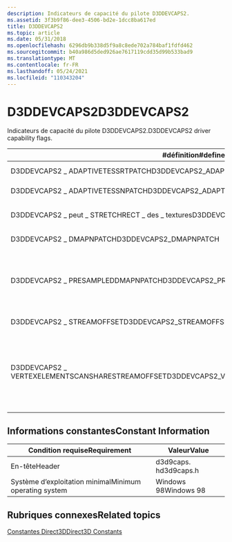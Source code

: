 ```yaml
---
description: Indicateurs de capacité du pilote D3DDEVCAPS2.
ms.assetid: 3f3b9f86-dee3-4506-bd2e-1dcc8ba617ed
title: D3DDEVCAPS2
ms.topic: article
ms.date: 05/31/2018
ms.openlocfilehash: 6296db9b338d5f9a8c8ede702a784baf1fdfd462
ms.sourcegitcommit: b40a986d5ded926ae7617119cdd35d99b533bad9
ms.translationtype: MT
ms.contentlocale: fr-FR
ms.lasthandoff: 05/24/2021
ms.locfileid: "110343204"
---
```

# <a name="d3ddevcaps2"></a><span data-ttu-id="8281a-103">D3DDEVCAPS2</span><span class="sxs-lookup"><span data-stu-id="8281a-103">D3DDEVCAPS2</span></span>

<span data-ttu-id="8281a-104">Indicateurs de capacité du pilote D3DDEVCAPS2.</span><span class="sxs-lookup"><span data-stu-id="8281a-104">D3DDEVCAPS2 driver capability flags.</span></span>



| <span data-ttu-id="8281a-105">\#définition</span><span class="sxs-lookup"><span data-stu-id="8281a-105">\#define</span></span>                                        | <span data-ttu-id="8281a-106">Description</span><span class="sxs-lookup"><span data-stu-id="8281a-106">Description</span></span>                                                                                                                                                                                                               |
|-------------------------------------------------|---------------------------------------------------------------------------------------------------------------------------------------------------------------------------------------------------------------------------|
| <span data-ttu-id="8281a-107">D3DDEVCAPS2 \_ ADAPTIVETESSRTPATCH</span><span class="sxs-lookup"><span data-stu-id="8281a-107">D3DDEVCAPS2\_ADAPTIVETESSRTPATCH</span></span>                | <span data-ttu-id="8281a-108">L’appareil prend en charge le pavage adaptatif des correctifs RT</span><span class="sxs-lookup"><span data-stu-id="8281a-108">Device supports adaptive tessellation of RT-patches</span></span>                                                                                                                                                                       |
| <span data-ttu-id="8281a-109">D3DDEVCAPS2 \_ ADAPTIVETESSNPATCH</span><span class="sxs-lookup"><span data-stu-id="8281a-109">D3DDEVCAPS2\_ADAPTIVETESSNPATCH</span></span>                 | <span data-ttu-id="8281a-110">L’appareil prend en charge le pavage adaptatif des N-patchs.</span><span class="sxs-lookup"><span data-stu-id="8281a-110">Device supports adaptive tessellation of N-patches.</span></span>                                                                                                                                                                       |
| <span data-ttu-id="8281a-111">D3DDEVCAPS2 \_ peut \_ STRETCHRECT \_ des \_ textures</span><span class="sxs-lookup"><span data-stu-id="8281a-111">D3DDEVCAPS2\_CAN\_STRETCHRECT\_FROM\_TEXTURES</span></span>   | <span data-ttu-id="8281a-112">L’appareil prend en charge [**StretchRect**](/windows/win32/api/d3d9helper/nf-d3d9helper-idirect3ddevice9-stretchrect) à l’aide d’une texture comme source.</span><span class="sxs-lookup"><span data-stu-id="8281a-112">Device supports [**StretchRect**](/windows/win32/api/d3d9helper/nf-d3d9helper-idirect3ddevice9-stretchrect) using a texture as the source.</span></span>                                                                                                                       |
| <span data-ttu-id="8281a-113">D3DDEVCAPS2 \_ DMAPNPATCH</span><span class="sxs-lookup"><span data-stu-id="8281a-113">D3DDEVCAPS2\_DMAPNPATCH</span></span>                         | <span data-ttu-id="8281a-114">L’appareil prend en charge les mappages de déplacement pour N-patchs.</span><span class="sxs-lookup"><span data-stu-id="8281a-114">Device supports displacement maps for N-patches.</span></span>                                                                                                                                                                          |
| <span data-ttu-id="8281a-115">D3DDEVCAPS2 \_ PRESAMPLEDDMAPNPATCH</span><span class="sxs-lookup"><span data-stu-id="8281a-115">D3DDEVCAPS2\_PRESAMPLEDDMAPNPATCH</span></span>               | <span data-ttu-id="8281a-116">L’appareil prend en charge les mappages de remplacement prééchantillonnés pour les N-patchs.</span><span class="sxs-lookup"><span data-stu-id="8281a-116">Device supports presampled displacement maps for N-patches.</span></span> <span data-ttu-id="8281a-117">Pour plus d’informations sur le mappage de déplacement, consultez [mappage de déplacement (Direct3D 9)](displacement-mapping.md).</span><span class="sxs-lookup"><span data-stu-id="8281a-117">For more information about displacement mapping, see [Displacement Mapping (Direct3D 9)](displacement-mapping.md).</span></span>                                           |
| <span data-ttu-id="8281a-118">D3DDEVCAPS2 \_ STREAMOFFSET</span><span class="sxs-lookup"><span data-stu-id="8281a-118">D3DDEVCAPS2\_STREAMOFFSET</span></span>                       | <span data-ttu-id="8281a-119">L’appareil prend en charge les décalages de flux.</span><span class="sxs-lookup"><span data-stu-id="8281a-119">Device supports stream offsets.</span></span>                                                                                                                                                                                           |
| <span data-ttu-id="8281a-120">D3DDEVCAPS2 \_ VERTEXELEMENTSCANSHARESTREAMOFFSET</span><span class="sxs-lookup"><span data-stu-id="8281a-120">D3DDEVCAPS2\_VERTEXELEMENTSCANSHARESTREAMOFFSET</span></span> | <span data-ttu-id="8281a-121">Plusieurs éléments vertex peuvent partager le même offset dans un flux si D3DDEVCAPS2 \_ VERTEXELEMENTSCANSHARESTREAMOFFSET est défini par l’appareil et que la déclaration de vertex n’a pas d’élément avec D3DDECLUSAGE \_ POSITIONT0.</span><span class="sxs-lookup"><span data-stu-id="8281a-121">Multiple vertex elements can share the same offset in a stream if D3DDEVCAPS2\_VERTEXELEMENTSCANSHARESTREAMOFFSET is set by the device and the vertex declaration does not have an element with D3DDECLUSAGE\_POSITIONT0.</span></span> |



 

## <a name="constant-information"></a><span data-ttu-id="8281a-122">Informations constantes</span><span class="sxs-lookup"><span data-stu-id="8281a-122">Constant Information</span></span>



| <span data-ttu-id="8281a-123">Condition requise</span><span class="sxs-lookup"><span data-stu-id="8281a-123">Requirement</span></span>                         | <span data-ttu-id="8281a-124">Valeur</span><span class="sxs-lookup"><span data-stu-id="8281a-124">Value</span></span>           |
|--------------------------|------------|
| <span data-ttu-id="8281a-125">En-tête</span><span class="sxs-lookup"><span data-stu-id="8281a-125">Header</span></span>                   | <span data-ttu-id="8281a-126">d3d9caps. h</span><span class="sxs-lookup"><span data-stu-id="8281a-126">d3d9caps.h</span></span> |
| <span data-ttu-id="8281a-127">Système d’exploitation minimal</span><span class="sxs-lookup"><span data-stu-id="8281a-127">Minimum operating system</span></span> | <span data-ttu-id="8281a-128">Windows 98</span><span class="sxs-lookup"><span data-stu-id="8281a-128">Windows 98</span></span> |



 

## <a name="related-topics"></a><span data-ttu-id="8281a-129">Rubriques connexes</span><span class="sxs-lookup"><span data-stu-id="8281a-129">Related topics</span></span>

<dl> <dt>

[<span data-ttu-id="8281a-130">Constantes Direct3D</span><span class="sxs-lookup"><span data-stu-id="8281a-130">Direct3D Constants</span></span>](dx9-graphics-reference-d3d-constants.md)
</dt> </dl>

 

 
